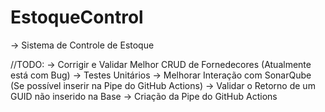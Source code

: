 # EstoqueControl
-> Sistema de Controle de Estoque

//TODO:
-> Corrigir e Validar Melhor CRUD de Fornedecores (Atualmente está com Bug)
-> Testes Unitários
-> Melhorar Interação com SonarQube (Se possível inserir na Pipe do GitHub Actions)
-> Validar o Retorno de um GUID não inserido na Base
-> Criação da Pipe do GitHub Actions